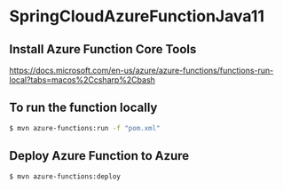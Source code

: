 # SpringCloudAzureFunctionJava11

## Install Azure Function Core Tools

https://docs.microsoft.com/en-us/azure/azure-functions/functions-run-local?tabs=macos%2Ccsharp%2Cbash

## To run the function locally

```bash
$ mvn azure-functions:run -f "pom.xml"

```

## Deploy Azure Function to Azure

```bash
$ mvn azure-functions:deploy
```
